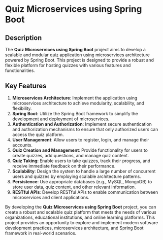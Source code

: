 # Quiz Microservices using Spring Boot

## Description

The **Quiz Microservices using Spring Boot** project aims to develop a scalable and modular quiz application using microservices architecture powered by Spring Boot. This project is designed to provide a robust and flexible platform for hosting quizzes with various features and functionalities.

## Key Features

1. **Microservices Architecture**: Implement the application using microservices architecture to achieve modularity, scalability, and flexibility.
2. **Spring Boot**: Utilize the Spring Boot framework to simplify the development and deployment of microservices.
3. **Authentication and Authorization**: Implement secure authentication and authorization mechanisms to ensure that only authorized users can access the quiz platform.
4. **User Management**: Allow users to register, login, and manage their accounts.
5. **Quiz Creation and Management**: Provide functionality for users to create quizzes, add questions, and manage quiz content.
6. **Quiz Taking**: Enable users to take quizzes, track their progress, and receive immediate feedback on their performance.
7. **Scalability**: Design the system to handle a large number of concurrent users and quizzes by employing scalable architecture patterns.
8. **Persistence**: Use appropriate databases (e.g., MySQL, MongoDB) to store user data, quiz content, and other relevant information.
9. **RESTful APIs**: Develop RESTful APIs to enable communication between microservices and client applications.


By developing the **Quiz Microservices using Spring Boot** project, you can create a robust and scalable quiz platform that meets the needs of various organizations, educational institutions, and online learning platforms. This project provides an opportunity to explore and implement modern software development practices, microservices architecture, and Spring Boot framework in real-world scenarios.
